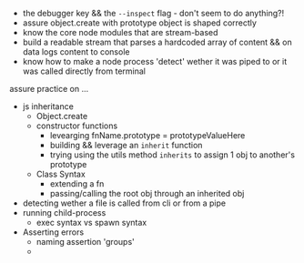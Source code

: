 - the debugger key && the `--inspect` flag - don't seem to do anything?!
- assure object.create with prototype object is shaped correctly
- know the core node modules that are stream-based
- build a readable stream that parses a hardcoded array of content && on data logs content to console
- know how to make a node process 'detect' wether it was piped to or it was called directly from terminal


assure practice on ...
- js inheritance 
  - Object.create
  - constructor functions
    - levearging fnName.prototype = prototypeValueHere
    - building && leverage an `inherit` function
    - trying using the utils method `inherits` to assign 1 obj to another's prototype
  - Class Syntax
    - extending a fn
    - passing/calling the root obj through an inherited obj
- detecting wether a file is called from cli or from a pipe
- running child-process
  - exec syntax vs spawn syntax
- Asserting errors
  - naming assertion 'groups'
  - 